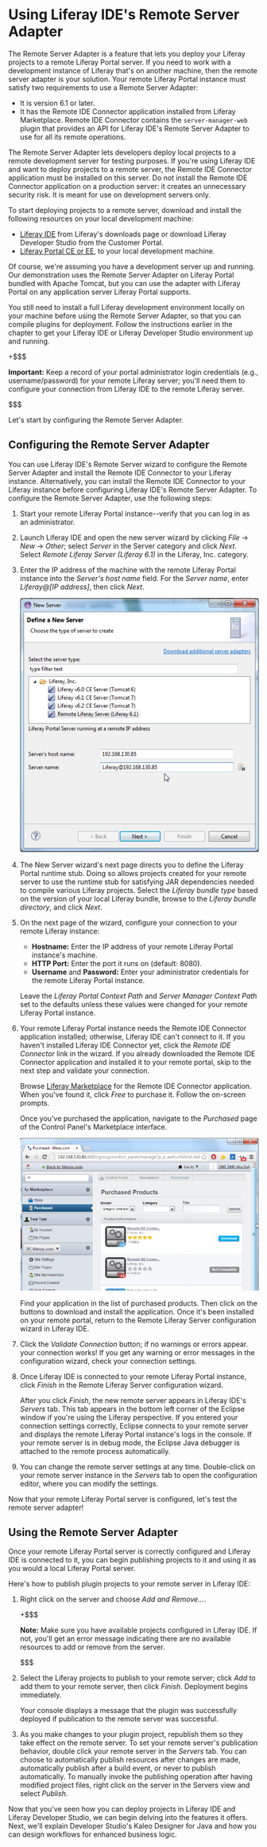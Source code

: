 # Using Liferay IDE's Remote Server Adapter

The Remote Server Adapter is a feature that lets you deploy your Liferay
projects to a remote Liferay Portal server. If you need to work with a 
development instance of Liferay that's on another machine, then the remote
server adapter is your solution. Your remote Liferay Portal instance must
satisfy two requirements to use a Remote Server Adapter: 

- It is version 6.1 or later. 
- It has the Remote IDE Connector application installed from Liferay
  Marketplace. Remote IDE Connector contains the `server-manager-web` plugin
  that provides an API for Liferay IDE's Remote Server Adapter to use for all
  its remote operations. 

The Remote Server Adapter lets developers deploy local projects to a remote
development server for testing purposes. If you're using Liferay IDE and want to
deploy projects to a remote server, the Remote IDE Connector application must be
installed on this server. Do not install the Remote IDE Connector
application on a production server: it creates an unnecessary security risk.
It is meant for use on development servers only. 

To start deploying projects to a remote server, download and install the
following resources on your local development machine:

- [Liferay
  IDE](http://www.liferay.com/downloads/liferay-projects/liferay-ide) from
  Liferay's downloads page or download Liferay Developer Studio from
  the Customer Portal. 
- [Liferay Portal CE or
  EE](http://www.liferay.com/downloads/liferay-portal/available-releases), to
  your local development machine. 

Of course, we're assuming you have a development server up and running. Our
demonstration uses the Remote Server Adapter on Liferay Portal bundled with
Apache Tomcat, but you can use the adapter with Liferay Portal on any
application server Liferay Portal supports. 

You still need to install a full Liferay development environment locally on your
machine before using the Remote Server Adapter, so that you can compile plugins
for deployment. Follow the instructions earlier in the chapter to get your
Liferay IDE or Liferay Developer Studio environment up and running. 

+$$$

**Important:** Keep a record of your portal administrator login credentials
(e.g., username/password) for your remote Liferay server; you'll need them to
configure your connection from Liferay IDE to the remote Liferay server. 

$$$

Let's start by configuring the Remote Server Adapter. 

## Configuring the Remote Server Adapter

You can use Liferay IDE's Remote Server wizard to configure the Remote
Server Adapter and install the Remote IDE Connector to your Liferay instance.
Alternatively, you can install the Remote IDE Connector to your Liferay instance
before configuring Liferay IDE's Remote Server Adapter. To configure the Remote
Server Adapter, use the following steps:

1.  Start your remote Liferay Portal instance--verify that you can log in as an
    administrator. 

2.  Launch Liferay IDE and open the new server wizard by clicking *File* &rarr;
    *New* &rarr; *Other*; select *Server* in the Server category and click
    *Next*. Select *Remote Liferay Server (Liferay 6.1)* in the Liferay, Inc.
    category.

3.  Enter the IP address of the machine with the remote Liferay Portal instance
    into the *Server's host name* field. For the *Server name*, enter
    *Liferay@[IP address]*, then click *Next*. 

    ![Figure 10.15: Define the remote Liferay server.](../../images/remote_server_adapter_wizard_1.png)

4.  The New Server wizard's next page directs you to define the Liferay
    Portal runtime stub. Doing so allows projects created for your remote server
    to use the runtime stub for satisfying JAR dependencies needed to compile
    various Liferay projects. Select the *Liferay bundle type* based on the
    version of your local Liferay bundle, browse to the *Liferay bundle
    directory*, and click *Next*. 

5.  On the next page of the wizard, configure your connection to your remote
    Liferay instance:  

    - **Hostname:** Enter the IP address of your remote Liferay Portal instance's
    machine. 
    - **HTTP Port:** Enter the port it runs on (default: 8080). 
    - **Username** and **Password:** Enter your administrator credentials for
    the remote Liferay Portal instance.  

    Leave the *Liferay Portal Context Path* and *Server Manager Context Path*
    set to the defaults unless these values were changed for your remote Liferay
    Portal instance.  

6.  Your remote Liferay Portal instance needs the Remote IDE Connector
    application installed; otherwise, Liferay IDE can't connect to it. If you
    haven't installed Liferay IDE Connector yet, click the *Remote IDE Connector*
    link in the wizard. If you already downloaded the Remote IDE Connector
    application and installed it to your remote portal, skip to the next step and
    validate your connection. 

    Browse [Liferay Marketplace](http://www.liferay.com/marketplace) for the
    Remote IDE Connector application. When you've found it, click *Free* to
    purchase it. Follow the on-screen prompts. 

    Once you've purchased the application, navigate to the *Purchased* page of
    the Control Panel's Marketplace interface. 

    ![Figure 10.16: Click *Purchased* in the Marketplace section of the Control Panel to download and install the Remote IDE Connector application that you purchased.](../../images/remote_server_adapter_marketplace_2.png)

    Find your application in the list of purchased products. Then click on the
    buttons to download and install the application. Once it's been installed on
    your remote portal, return to the Remote Liferay Server configuration wizard
    in Liferay IDE. 

7.  Click the *Validate Connection* button; if no warnings or errors appear.
    your connection works! If you get any warning or error messages in the
    configuration wizard, check your connection settings. 

8.  Once Liferay IDE is connected to your remote Liferay Portal instance,
    click *Finish* in the Remote Liferay Server configuration wizard. 
   
    After you click *Finish*, the new remote server appears in Liferay IDE's
    *Servers* tab. This tab appears in the bottom left corner of the Eclipse
    window if you're using the Liferay perspective. If you entered your
    connection settings correctly, Eclipse connects to your remote server and
    displays the remote Liferay Portal instance's logs in the console. If your
    remote server is in debug mode, the Eclipse Java debugger is attached to the
    remote process automatically.

9.  You can change the remote server settings at any time. Double-click on your
    remote server instance in the *Servers* tab to open the configuration
    editor, where you can modify the settings. 

Now that your remote Liferay Portal server is configured, let's test the remote
server adapter!

## Using the Remote Server Adapter

Once your remote Liferay Portal server is correctly configured and Liferay IDE
is connected to it, you can begin publishing projects to it and using it as you
would a local Liferay Portal server. 

Here's how to publish plugin projects to your remote server in Liferay IDE: 

1.  Right click on the server and choose *Add and Remove...*. 

    +$$$

    **Note:** Make sure you have available projects configured in Liferay IDE.
    If not, you'll get an error message indicating there are no available
    resources to add or remove from the server. 

    $$$

2.  Select the Liferay projects to publish to your remote server; click *Add* to
    add them to your remote server, then click *Finish*. Deployment begins
    immediately. 

    Your console displays a message that the plugin was successfully
    deployed if publication to the remote server was successful.

3.  As you make changes to your plugin project, republish them so they take
    effect on the remote server. To set your remote server's publication
    behavior, double click your remote server in the *Servers* tab. You can
    choose to automatically publish resources after changes are made,
    automatically publish after a build event, or never to publish
    automatically. To manually invoke the publishing operation after having
    modified project files, right click on the server in the Servers view and
    select *Publish*. 

Now that you've seen how you can deploy projects in Liferay IDE and Liferay
Developer Studio, we can begin delving into the features it offers. Next, we'll
explain Developer Studio's Kaleo Designer for Java and how you can design
workflows for enhanced business logic.

<!-- The rest of this chapter all has to do with Kaleo Designer. It's like we
completely skipped the features for which Liferay IDE was mainly designed: to
make writing Liferay plugins easier. We need to add the following topics to this
chapter: 

- Coverage of each plugin type: portlets, themes, hooks, Ext
- The Service Builder graphical editor
- The Layout Template graphial editor
- The tag library snippets
- JSF portlet projects
- Vaadin portlet projects

(those last two are lower priority, and JSF is a higher priority than Vaadin,
because LiferayFaces is a Liferay project.) 

I'd like to see the above topics added to this chapter, and then have the Kaleo
Designer broken out into its own chapter or included with the Workflow coverage,
since it's also mostly about creating workflows. -Rich -->
